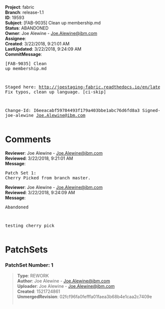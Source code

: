 <strong>Project</strong>: fabric<br><strong>Branch</strong>: release-1.1<br><strong>ID</strong>: 19593<br><strong>Subject</strong>: [FAB-9035] Clean up membership.md<br><strong>Status</strong>: ABANDONED<br><strong>Owner</strong>: Joe Alewine - Joe.Alewine@ibm.com<br><strong>Assignee</strong>:<br><strong>Created</strong>: 3/22/2018, 9:21:01 AM<br><strong>LastUpdated</strong>: 3/22/2018, 9:24:09 AM<br><strong>CommitMessage</strong>:<br><pre>[FAB-9035] Clean up membership.md

Staged here: http://joestaging-fabric.readthedocs.io/en/latest/membership/membership.html
Fix typos, clean up language.
[ci-skip]

Change-Id: I6eeacabf59784493f179a403bbe1abc76d6fd8a3
Signed-off-by: joe-alewine <Joe.Alewine@ibm.com>
</pre><h1>Comments</h1><strong>Reviewer</strong>: Joe Alewine - Joe.Alewine@ibm.com<br><strong>Reviewed</strong>: 3/22/2018, 9:21:01 AM<br><strong>Message</strong>: <pre>Patch Set 1: Cherry Picked from branch master.</pre><strong>Reviewer</strong>: Joe Alewine - Joe.Alewine@ibm.com<br><strong>Reviewed</strong>: 3/22/2018, 9:24:09 AM<br><strong>Message</strong>: <pre>Abandoned

testing cherry pick</pre><h1>PatchSets</h1><h3>PatchSet Number: 1</h3><blockquote><strong>Type</strong>: REWORK<br><strong>Author</strong>: Joe Alewine - Joe.Alewine@ibm.com<br><strong>Uploader</strong>: Joe Alewine - Joe.Alewine@ibm.com<br><strong>Created</strong>: 1521724861<br><strong>UnmergedRevision</strong>: 02fcf96fa0fefffa01faea3b68b4e1caa2c7409e<br><br></blockquote>